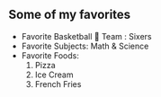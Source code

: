 ## Some of my favorites

* Favorite Basketball :basketball: Team : Sixers
* Favorite Subjects: Math & Science
* Favorite Foods:
  1. Pizza
  2. Ice Cream
  3. French Fries
